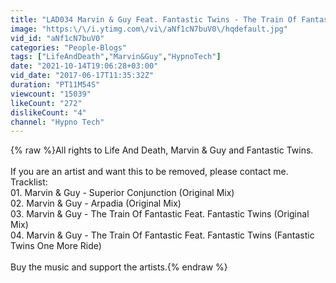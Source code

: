 ```yaml
---
title: "LAD034 Marvin & Guy Feat. Fantastic Twins - The Train Of Fantastic (Original Mix)"
image: "https:\/\/i.ytimg.com\/vi\/aNf1cN7buV0\/hqdefault.jpg"
vid_id: "aNf1cN7buV0"
categories: "People-Blogs"
tags: ["LifeAndDeath","Marvin&Guy","HypnoTech"]
date: "2021-10-14T19:06:28+03:00"
vid_date: "2017-06-17T11:35:32Z"
duration: "PT11M54S"
viewcount: "15039"
likeCount: "272"
dislikeCount: "4"
channel: "Hypno Tech"
---
```

{% raw %}All rights to Life And Death, Marvin &amp; Guy and Fantastic Twins.<br /><br />If you are an artist and want this to be removed, please contact me.<br />Tracklist:<br />01. Marvin &amp; Guy - Superior Conjunction (Original Mix)<br />02. Marvin &amp; Guy - Arpadia (Original Mix)<br />03. Marvin &amp; Guy - The Train Of Fantastic Feat. Fantastic Twins (Original Mix)<br />04. Marvin &amp; Guy - The Train Of Fantastic Feat. Fantastic Twins (Fantastic Twins One More Ride)<br /><br />Buy the music and support the artists.{% endraw %}
